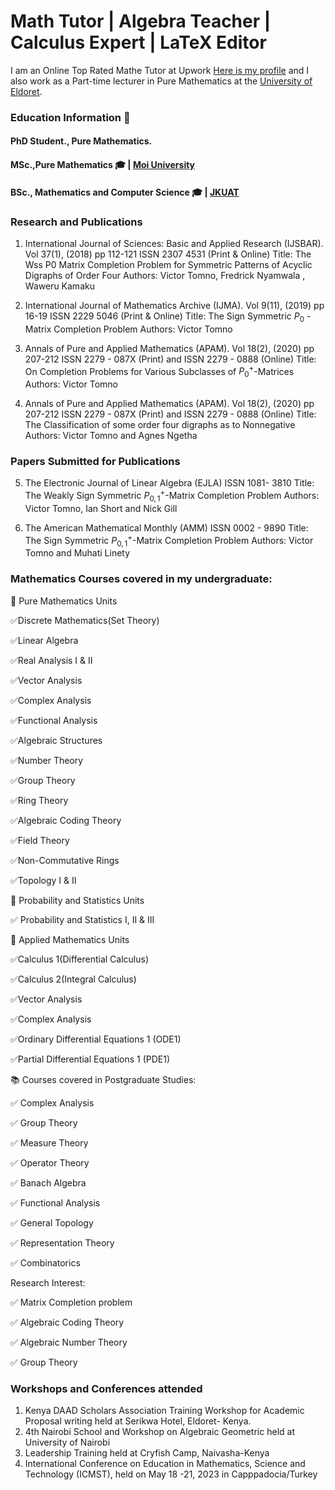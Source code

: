 # Math Tutor | Algebra Teacher | Calculus Expert | LaTeX Editor
I am an Online Top Rated Mathe Tutor at Upwork [Here is my profile](https://www.upwork.com/freelancers/~01fa8974d68c36cf4e) and I also work as a Part-time lecturer in Pure Mathematics at the [University of Eldoret](https://www.uoeld.ac.ke/). 
### Education Information 📖

#### PhD Student., Pure Mathematics.
#### MSc.,Pure Mathematics 🎓 | [Moi University](https://www.mu.ac.ke/index.php/en/) 
#### BSc., Mathematics and Computer Science 🎓 | [JKUAT](https://www.jkuat.ac.ke/) 

### Research and Publications 
1. International Journal of Sciences: Basic and Applied Research (IJSBAR). Vol 37(1), 
(2018) pp 112-121 ISSN 2307 4531 (Print & Online) 
Title: The Wss P0 Matrix Completion Problem for Symmetric Patterns of Acyclic Digraphs 
of Order Four 
Authors: Victor Tomno, Fredrick Nyamwala , Waweru Kamaku

2. International Journal of Mathematics Archive (IJMA). Vol 9(11), (2019) pp 16-19 ISSN 
2229 5046 (Print & Online) 
Title: The Sign Symmetric $P_0$ -Matrix Completion Problem 
 Authors: Victor Tomno 

3. Annals of Pure and Applied Mathematics (APAM). Vol 18(2), (2020) pp 207-212 ISSN 
2279 - 087X (Print) and ISSN 2279 - 0888 (Online) 
Title: On Completion Problems for Various Subclasses of $P_{0}^+$-Matrices
Authors: Victor Tomno 
  
4. Annals of Pure and Applied Mathematics (APAM). Vol 18(2), (2020) pp 207-212 ISSN 
2279 - 087X (Print) and ISSN 2279 - 0888 (Online) 
Title: The Classification of some order four digraphs as to Nonnegative 
Authors: Victor Tomno and Agnes Ngetha 

### Papers Submitted for Publications 
5. The Electronic Journal of Linear Algebra (EJLA) ISSN 1081- 3810 
Title: The Weakly Sign Symmetric $P_{0,1}^+$-Matrix Completion Problem 
Authors: Victor Tomno, Ian Short and Nick Gill 

6. The American Mathematical Monthly (AMM) ISSN 0002 - 9890 
Title: The Sign Symmetric $P_{0,1}^+$-Matrix Completion Problem 
Authors: Victor Tomno and Muhati Linety 

### Mathematics Courses covered in my undergraduate: 
🌟 Pure Mathematics Units

✅Discrete Mathematics(Set Theory)

✅Linear Algebra

✅Real Analysis I & II

✅Vector Analysis

✅Complex Analysis

✅Functional Analysis

✅Algebraic Structures

✅Number Theory

✅Group Theory

✅Ring Theory

✅Algebraic Coding Theory

✅Field Theory

✅Non-Commutative Rings

✅Topology I & II

🌟 Probability and Statistics Units

✅ Probability and Statistics I, II & III

🌟 Applied Mathematics Units

✅Calculus 1(Differential Calculus)

✅Calculus 2(Integral Calculus)

✅Vector Analysis

✅Complex Analysis

✅Ordinary Differential Equations 1 (ODE1)

✅Partial Differential Equations 1 (PDE1)

📚 Courses covered in Postgraduate Studies:

✅ Complex Analysis

✅ Group Theory

✅ Measure Theory

✅ Operator Theory

✅ Banach Algebra

✅ Functional Analysis

✅ General Topology

✅ Representation Theory

✅ Combinatorics

Research Interest:

✅ Matrix Completion problem

✅ Algebraic Coding Theory

✅ Algebraic Number Theory

✅ Group Theory

### Workshops and Conferences attended 
1. Kenya DAAD Scholars Association Training Workshop for Academic Proposal writing held at Serikwa Hotel, Eldoret- Kenya. 
2. 4th Nairobi School and Workshop on Algebraic Geometric held at University of Nairobi 
3. Leadership Training held at Cryfish Camp, Naivasha-Kenya 
4. International Conference on Education in Mathematics, Science and Technology (ICMST), held on May 18 -21, 2023 in Capppadocia/Turkey 
